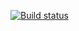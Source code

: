 [![Build status](https://ci.appveyor.com/api/projects/status/qeuc9buw9jrxmai7?svg=true)](https://ci.appveyor.com/project/NikaNesterova/api-ci)
